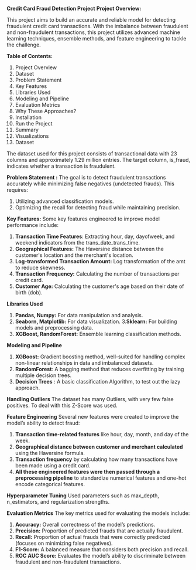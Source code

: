 **Credit Card Fraud Detection Project**
**Project Overview:**

This project aims to build an accurate and reliable model for detecting fraudulent credit card transactions. With the imbalance between fraudulent and non-fraudulent 
transactions, this project utilizes advanced machine learning techniques, ensemble methods, and feature engineering to tackle the challenge.

**Table of Contents:**

1. Project Overview
2. Dataset
3. Problem Statement
4. Key Features
5. Libraries Used
6. Modeling and Pipeline
7. Evaluation Metrics
8. Why These Approaches?
9. Installation
10. Run the Project
11. Summary
12. Visualizations
13. Dataset
    
The dataset used for this project consists of transactional data with 23 columns and approximately 1.29 million entries.
The target column, is_fraud, indicates whether a transaction is fraudulent. 

**Problem Statement :**
The goal is to detect fraudulent transactions accurately while minimizing false negatives (undetected frauds). This requires:
1. Utilizing advanced classification models.
2. Optimizing the recall for detecting fraud while maintaining precision.
   
**Key Features:**
Some key features engineered to improve model performance include:

1. **Transaction Time Features**: Extracting hour, day, dayofweek, and weekend indicators from the trans_date_trans_time.
2. **Geographical Features:** The Haversine distance between the customer's location and the merchant's location.
3. **Log-transformed Transaction Amount:** Log transformation of the amt to reduce skewness.
4. **Transaction Frequency:** Calculating the number of transactions per credit card.
5. **Customer Age:** Calculating the customer's age based on their date of birth (dob).
   
**Libraries Used**
1. **Pandas, Numpy:** For data manipulation and analysis.
2. **Seaborn, Matplotlib:** For data visualization.
3.**Sklearn:** For building models and preprocessing data.
4. **XGBoost, RandomForest:** Ensemble learning classification methods.

 
 **Modeling and Pipeline**
 
1. **XGBoost:** Gradient boosting method, well-suited for handling complex non-linear relationships in data and imbalanced datasets.
2. **RandomForest**: A bagging method that reduces overfitting by training multiple decision trees.
3. **Decision Trees** : A basic classification Algorithm, to test out the lazy approach.

 **Handling Outliers**
The dataset has many Outliers, with very few false positives. To deal with this Z-Score was used.

 **Feature Engineering**
Several new features were created to improve the model’s ability to detect fraud:

1. **Transaction time-related features** like hour, day, month, and day of the week.
2. **Geographical distance between customer and merchant calculated** using the Haversine formula.
3. **Transaction frequency** by calculating how many transactions have been made using a credit card.
4. **All these engineered features were then passed through a preprocessing pipeline** to standardize numerical features and one-hot encode categorical features.

**Hyperparameter Tuning**
Used parameters such as max_depth, n_estimators, and regularization strengths.

**Evaluation Metrics**
The key metrics used for evaluating the models include:

1. **Accuracy:** Overall correctness of the model’s predictions.
2. **Precision:** Proportion of predicted frauds that are actually fraudulent.
3. **Recall:** Proportion of actual frauds that were correctly predicted (focuses on minimizing false negatives).
4. **F1-Score:** A balanced measure that considers both precision and recall.
5. **ROC AUC Score:** Evaluates the model’s ability to discriminate between fraudulent and non-fraudulent transactions.

   
